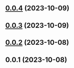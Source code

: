 

## [0.0.4](https://github.com/FE-CodeGenius/codegenius-impsort-plugin/compare/0.0.3...0.0.4) (2023-10-09)

## [0.0.3](https://github.com/FE-CodeGenius/codegenius-impsort-plugin/compare/0.0.2...0.0.3) (2023-10-09)

## [0.0.2](https://github.com/FE-CodeGenius/codegenius-impsort-plugin/compare/0.0.1...0.0.2) (2023-10-08)

## 0.0.1 (2023-10-08)